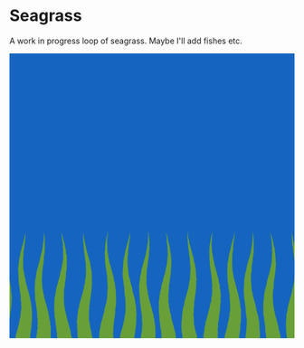 # Seagrass

A work in progress loop of seagrass. Maybe I'll add fishes etc.

![out](https://github.com/IceCreeper28/PerfectLoops/blob/master/Seagrass/out/out.gif)


